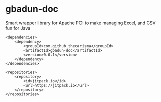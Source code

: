 # gbadun-doc
Smart wrapper library for Apache POI to make managing Excel, and CSV fun for Java

```
<dependencies>
    <dependency>
        <groupId>com.github.thecarisma</groupId>
        <artifactId>gbadun-doc</artifactId>
        <version>0.0.1</version>
    </dependency>
</dependencies>

<repositories>
    <repository>
        <id>jitpack.io</id>
        <url>https://jitpack.io</url>
    </repository>
</repositories>
```